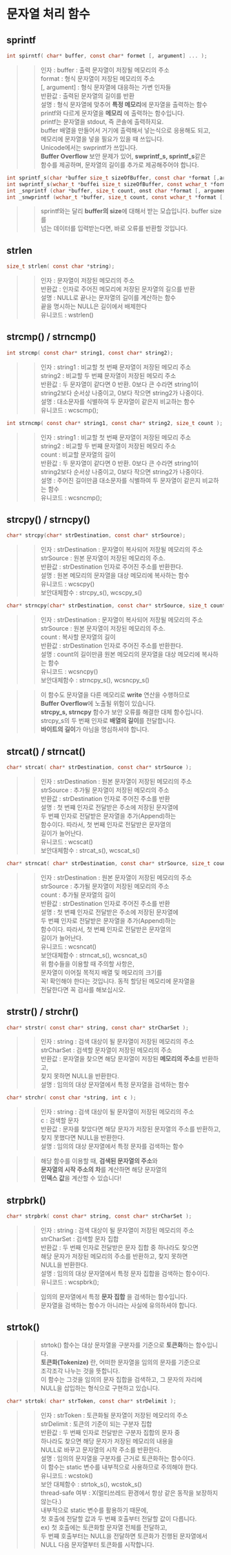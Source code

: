 # 문자열 처리 함수

## sprintf
```C
int spirntf( char* buffer, const char* formet [, argument] ... );
```
>> 인자 : buffer : 출력 문자열이 저장될 메모리의 주소    
>>        format : 형식 문자열이 저장된 메모리의 주소    
>>        [, argument] : 형식 문자열에 대응하는 가변 인자들    
>> 반환값 : 출력된 문자열의 길이를 반환      
>> 설명 : 형식 문자열에 맞추어 **특정 메모리**에 문자열을 출력하는 함수    
>> printf와 다르게 문자열을 **메모리** 에 출력하는 함수입니다.       
>> printf는 문자열을 stdout, 즉 콘솔에 출력하지요.    
>> buffer 배열을 만들어서 거기에 출력해서 넣는식으로 응용해도 되고,      
>> 메모리에 문자열을 넣을 필요가 있을 때 쓰입니다.      
>> Unicode에서는 swprintf가 쓰입니다.   
>> **Buffer Overflow** 보안 문제가 있어, **swprintf_s, sprintf_s**같은     
>> 함수를 제공하며, 문자열의 길이를 추가로 제공해주어야 합니다.   
```C
int sprintf_s(char *buffer size_t sizeOfBuffer, const char *format [,argument]... )
int swprintf_s(wchar_t *buffei size_t sizeOfBuffer, const wchar_t *format [,argument]...)
int _snprintf (char *buffer, size_t count, onst char *format [, argument]... )
int _snwprintf (wchar_t *buffer, size_t count, const wchar_t *format [, argument]... )
```
>> sprintf와는 달리 **buffer의 size**에 대해서 받는 모습입니다. buffer size를    
>> 넘는 데이터를 입력받는다면, 바로 오류를 반환할 것입니다.   

## strlen
```C
size_t strlen( const char *string);
```
>> 인자 : 문자열이 저장된 메모리의 주소      
>> 반환값 : 인자로 주어진 메모리에 저장된 문자열의 길으를 반환     
>> 설명 : NULL로 끝나는 문자열의 길이를 계산하는 함수      
>>        끝을 명시하는 NULL은 길이에서 배제한다   
>> 유니코드 : wstrlen() 

## strcmp() / strncmp()
```C
int strcmp( const char* string1, const char* string2);
```
>> 인자 : string1 : 비교할 첫 번째 문자열이 저장된 메모리 주소  
>>        string2 : 비교할 두 번쨰 문자열이 저장된 메모리 주소  
>> 반환값 : 두 문자열이 같다면 0 반환. 0보다 큰 수라면 string1이  
>>          string2보다 순서상 나중이고, 0보다 작으면 string2가 나중이다.  
>> 설명 : 대소문자를 식별하여 두 문자열이 같은지 비교하는 함수  
>> 유니코드 : wcscmp();
```C
int strncmp( const char* string1, const char* string2, size_t count );
```
>> 인자 : string1 : 비교할 첫 번째 문자열이 저장된 메모리 주소  
>>        string2 : 비교할 두 번쨰 문자열이 저장된 메모리 주소  
>>        count : 비교할 문자열의 길이  
>> 반환값 : 두 문자열이 같다면 0 반환. 0보다 큰 수라면 string1이  
>>          string2보다 순서상 나중이고, 0보다 작으면 string2가 나중이다.  
>> 설명 : 주어진 길이만큼 대소문자를 식별하여 두 문자열이 같은지 비교하는 함수  
>> 유니코드 : wcsncmp();  

## strcpy() / strncpy()
```C
char* strcpy(char* strDestination, const char* strSource);
```
>> 인자 : strDestination : 문자열이 복사되어 저장될 메모리의 주소  
>>        strSource : 원본 문자열이 저장된 메모리의 주소.  
>> 반환값 : strDestination 인자로 주어진 주소를 반환한다.  
>> 설명 : 원본 메모리의 문자열을 대상 메모리에 복사하는 함수   
>> 유니코드 : wcscpy()  
>> 보안대체함수 : strcpy_s(), wcscpy_s()  
```C
char* strncpy(char* strDestination, const char* strSource, size_t count);
```
>> 인자 : strDestination : 문자열이 복사되어 저장될 메모리의 주소  
>>        strSource : 원본 문자열이 저장된 메모리의 주소.    
>>        count : 복사할 문자열의 길이  
>> 반환값 : strDestination 인자로 주어진 주소를 반환한다.    
>> 설명 : count의 길이만큼 원본 메모리의 문자열을 대상 메모리에 복사하는 함수  
>> 유니코드 : wcsncpy()  
>> 보안대체함수 : strncpy_s(), wcsncpy_s()  

>> 이 함수도 문자열을 다른 메모리로 **write** 연산을 수행하므로      
>> **Buffer Overflow**에 노출될 위험이 있습니다.    
>> **strcpy_s, strncpy** 함수가 보안 오류를 해결한 대체 함수입니다.    
>> strcpy_s의 두 번째 인자로 **배열의 길이**를 전달합니다.    
>> **바이트의 길이**가 아님을 명심하셔야 합니다.    

## strcat() / strncat()
```C
char* strcat( char* strDestination, const char* strSource );
```
>> 인자 : strDestination : 원본 문자열이 저장된 메모리의 주소  
>>        strSource : 추가될 문자열이 저장된 메모리의 주소  
>> 반환값 : strDestination 인자로 주어진 주소를 반환  
>> 설명 : 첫 번쨰 인자로 전달받은 주소에 저장된 문자열에  
>>        두 번쨰 인자로 전달받은 문자열을 추가(Append)하는  
>>        함수이다. 따라서, 첫 번째 인자로 전달받은 문자열의  
>>        길이가 늘어난다.  
>> 유니코드 : wcscat()   
>> 보안대체함수 : strcat_s(), wcscat_s()  
```C
char* strncat( char* strDestination, const char* strSource, size_t count );
```
>> 인자 : strDestination : 원본 문자열이 저장된 메모리의 주소  
>>        strSource : 추가될 문자열이 저장된 메모리의 주소  
>>        count : 추가될 문자열의 길이  
>> 반환값 : strDestination 인자로 주어진 주소를 반환  
>> 설명 : 첫 번쨰 인자로 전달받은 주소에 저장된 문자열에  
>>        두 번쨰 인자로 전달받은 문자열을 추가(Append)하는  
>>        함수이다. 따라서, 첫 번째 인자로 전달받은 문자열의  
>>        길이가 늘어난다.  
>> 유니코드 : wcsncat()  
>> 보안대체함수 : strncat_s(), wcsncat_s()  
>> 위 함수들을 이용할 때 주의할 사항은,  
>> 문자열이 이어질 목적지 배열 및 메모리의 크기를  
>> 꼭! 확인해야 한다는 것입니다. 동적 할당된 메모리에 문자열을  
>> 전달한다면 꼭 검사를 해보십시오.   

## strstr() / strchr()
```C
char* strstr( const char* string, const char* strCharSet );
```
>> 인자 : string : 검색 대상이 될 문자열이 저장된 메모리의 주소  
>>        strCharSet : 검색할 문자열이 저장된 메모리의 주소  
>> 반환값 : 문자열을 찾으면 해당 문자열이 저장된 **메모리의 주소**를 반환하고,    
>>          찾지 못하면 NULL을 반환한다.  
>> 설명 : 임의의 대상 문자열에서 특정 문자열을 검색하는 함수  

```C
char* strchr( const char *string, int c );
```
>> 인자 : string : 검색 대상이 될 문자열이 저장된 메모리의 주소  
>>        c : 검색할 문자  
>> 반환값 : 문자를 찾았다면 해당 문자가 저장된 문자열의 주소를 반환하고,   
>>          찾지 못했다면 NULL을 반환한다.  
>> 설명 : 임의의 대상 문자열에서 특정 문자를 검색하는 함수  

>> 해당 함수를 이용할 때, **검색된 문자열의 주소**와    
>> **문자열의 시작 주소의 차**를 계산하면 해당 문자열의    
>> **인덱스 값**을 계산할 수 있습니다!  

## strpbrk()
```C
char* strpbrk( const char* string, const char* strCharSet );
```
>> 인자 : string : 검색 대상이 될 문자열이 저장된 메모리의 주소    
>>        strCharSet : 검색할 문자 집합    
>> 반환값 : 두 번째 인자로 전달받은 문자 집합 중 하나라도 찾으면    
>>          해당 문자가 저장된 메모리의 주소를 반환하고, 찾지 못하면    
>>          NULL을 반환한다.    
>> 설명 : 임의의 대상 문자열에서 특정 문자 집합을 검색하는 함수이다.  
>> 유니코드 : wcspbrk();  

>> 임의의 문자열에서 특정 **문자 집합** 을 검색하는 함수입니다.  
>> 문자열을 검색하는 함수가 아니라는 사실에 유의하셔야 합니다.  

## strtok()  
>> strtok() 함수는 대상 문자열을 구분자를 기준으로 **토큰화**하는 함수입니다.      
>> **토큰화(Tokenize)** 란, 어떠한 문자열을 임의의 문자를 기준으로    
>> 조각조각 나누는 것을 뜻합니다.   
>> 이 함수는 그것을 임의의 문자 집합을 검색하고,  그 문자의 자리에    
>> NULL을 삽입하는 형식으로 구현하고 있습니다.  
```C
char* strtok( char* strToken, const char* strDelimit );
```
>> 인자 : strToken : 토큰화될 문자열이 저장된 메모리의 주소  
>>        strDelimit : 토큰의 기준이 되는 구분자 집합  
>> 반환값 : 두 번째 인자로 전달받은 구분자 집합의 문자 중    
>>          하나라도 찾으면 해당 문자가 저장된 메모리의 내용을    
>>          NULL로 바꾸고 문자열의 시작 주소를 반환한다.    
>> 설명 : 임의의 문자열을 구분자를 근거로 토큰화하는 함수이다.    
>>        이 함수는 static 변수를 내부적으로 사용하므로 주의해야 한다.    
>> 유니코드 : wcstok()  
>> 보안 대체함수 : strtok_s(), wcstok_s()  
>> thread-safe 여부 : X(멀티쓰레드 환경에서 항상 같은 동작을 보장하지 않는다.)    
>> 내부적으로 static 변수를 활용하기 때문에,    
>> 첫 호출에 전달할 값과 두 번째 호출부터 전달할 값이 다릅니다.  
>> ex) 첫 호출에는 토큰화할 문자열 전체를 전달하고,    
>> 두 번쨰 호출부터는 NULL을 전달하면 토큰화가 진행된 문자열에서    
>> NULL 다음 문자열부터 토큰화를 시작합니다.    
